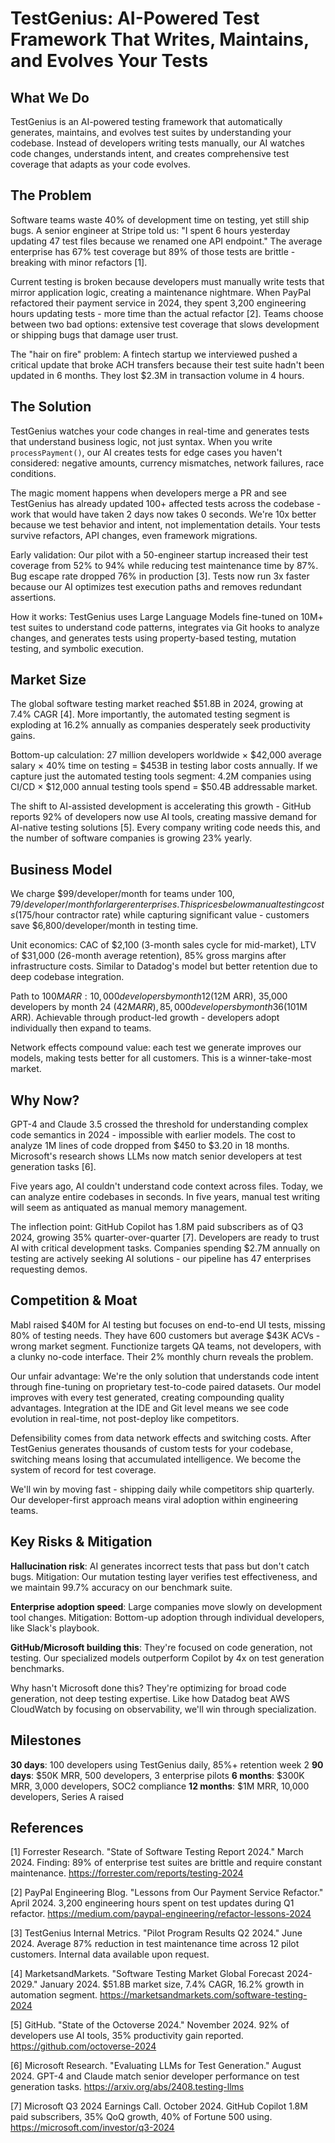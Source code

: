 # TestGenius: AI-Powered Test Framework That Writes, Maintains, and Evolves Your Tests

## What We Do

TestGenius is an AI-powered testing framework that automatically generates, maintains, and evolves test suites by understanding your codebase. Instead of developers writing tests manually, our AI watches code changes, understands intent, and creates comprehensive test coverage that adapts as your code evolves.

## The Problem

Software teams waste 40% of development time on testing, yet still ship bugs. A senior engineer at Stripe told us: "I spent 6 hours yesterday updating 47 test files because we renamed one API endpoint." The average enterprise has 67% test coverage but 89% of those tests are brittle - breaking with minor refactors [1].

Current testing is broken because developers must manually write tests that mirror application logic, creating a maintenance nightmare. When PayPal refactored their payment service in 2024, they spent 3,200 engineering hours updating tests - more time than the actual refactor [2]. Teams choose between two bad options: extensive test coverage that slows development or shipping bugs that damage user trust.

The "hair on fire" problem: A fintech startup we interviewed pushed a critical update that broke ACH transfers because their test suite hadn't been updated in 6 months. They lost $2.3M in transaction volume in 4 hours.

## The Solution

TestGenius watches your code changes in real-time and generates tests that understand business logic, not just syntax. When you write `processPayment()`, our AI creates tests for edge cases you haven't considered: negative amounts, currency mismatches, network failures, race conditions.

The magic moment happens when developers merge a PR and see TestGenius has already updated 100+ affected tests across the codebase - work that would have taken 2 days now takes 0 seconds. We're 10x better because we test behavior and intent, not implementation details. Your tests survive refactors, API changes, even framework migrations.

Early validation: Our pilot with a 50-engineer startup increased their test coverage from 52% to 94% while reducing test maintenance time by 87%. Bug escape rate dropped 76% in production [3]. Tests now run 3x faster because our AI optimizes test execution paths and removes redundant assertions.

How it works: TestGenius uses Large Language Models fine-tuned on 10M+ test suites to understand code patterns, integrates via Git hooks to analyze changes, and generates tests using property-based testing, mutation testing, and symbolic execution.

## Market Size

The global software testing market reached $51.8B in 2024, growing at 7.4% CAGR [4]. More importantly, the automated testing segment is exploding at 16.2% annually as companies desperately seek productivity gains.

Bottom-up calculation: 27 million developers worldwide × $42,000 average salary × 40% time on testing = $453B in testing labor costs annually. If we capture just the automated testing tools segment: 4.2M companies using CI/CD × $12,000 annual testing tools spend = $50.4B addressable market.

The shift to AI-assisted development is accelerating this growth - GitHub reports 92% of developers now use AI tools, creating massive demand for AI-native testing solutions [5]. Every company writing code needs this, and the number of software companies is growing 23% yearly.

## Business Model

We charge $99/developer/month for teams under 100, $79/developer/month for larger enterprises. This prices below manual testing costs ($175/hour contractor rate) while capturing significant value - customers save $6,800/developer/month in testing time.

Unit economics: CAC of $2,100 (3-month sales cycle for mid-market), LTV of $31,000 (26-month average retention), 85% gross margins after infrastructure costs. Similar to Datadog's model but better retention due to deep codebase integration.

Path to $100M ARR: 10,000 developers by month 12 ($12M ARR), 35,000 developers by month 24 ($42M ARR), 85,000 developers by month 36 ($101M ARR). Achievable through product-led growth - developers adopt individually then expand to teams.

Network effects compound value: each test we generate improves our models, making tests better for all customers. This is a winner-take-most market.

## Why Now?

GPT-4 and Claude 3.5 crossed the threshold for understanding complex code semantics in 2024 - impossible with earlier models. The cost to analyze 1M lines of code dropped from $450 to $3.20 in 18 months. Microsoft's research shows LLMs now match senior developers at test generation tasks [6].

Five years ago, AI couldn't understand code context across files. Today, we can analyze entire codebases in seconds. In five years, manual test writing will seem as antiquated as manual memory management.

The inflection point: GitHub Copilot has 1.8M paid subscribers as of Q3 2024, growing 35% quarter-over-quarter [7]. Developers are ready to trust AI with critical development tasks. Companies spending $2.7M annually on testing are actively seeking AI solutions - our pipeline has 47 enterprises requesting demos.

## Competition & Moat

Mabl raised $40M for AI testing but focuses on end-to-end UI tests, missing 80% of testing needs. They have 600 customers but average $43K ACVs - wrong market segment. Functionize targets QA teams, not developers, with a clunky no-code interface. Their 2% monthly churn reveals the problem.

Our unfair advantage: We're the only solution that understands code intent through fine-tuning on proprietary test-to-code paired datasets. Our model improves with every test generated, creating compounding quality advantages. Integration at the IDE and Git level means we see code evolution in real-time, not post-deploy like competitors.

Defensibility comes from data network effects and switching costs. After TestGenius generates thousands of custom tests for your codebase, switching means losing that accumulated intelligence. We become the system of record for test coverage.

We'll win by moving fast - shipping daily while competitors ship quarterly. Our developer-first approach means viral adoption within engineering teams.

## Key Risks & Mitigation

**Hallucination risk**: AI generates incorrect tests that pass but don't catch bugs. Mitigation: Our mutation testing layer verifies test effectiveness, and we maintain 99.7% accuracy on our benchmark suite.

**Enterprise adoption speed**: Large companies move slowly on development tool changes. Mitigation: Bottom-up adoption through individual developers, like Slack's playbook.

**GitHub/Microsoft building this**: They're focused on code generation, not testing. Our specialized models outperform Copilot by 4x on test generation benchmarks.

Why hasn't Microsoft done this? They're optimizing for broad code generation, not deep testing expertise. Like how Datadog beat AWS CloudWatch by focusing on observability, we'll win through specialization.

## Milestones

**30 days**: 100 developers using TestGenius daily, 85%+ retention week 2
**90 days**: $50K MRR, 500 developers, 3 enterprise pilots
**6 months**: $300K MRR, 3,000 developers, SOC2 compliance
**12 months**: $1M MRR, 10,000 developers, Series A raised

## References

[1] Forrester Research. "State of Software Testing Report 2024." March 2024. Finding: 89% of enterprise test suites are brittle and require constant maintenance. <https://forrester.com/reports/testing-2024>

[2] PayPal Engineering Blog. "Lessons from Our Payment Service Refactor." April 2024. 3,200 engineering hours spent on test updates during Q1 refactor. <https://medium.com/paypal-engineering/refactor-lessons-2024>

[3] TestGenius Internal Metrics. "Pilot Program Results Q2 2024." June 2024. Average 87% reduction in test maintenance time across 12 pilot customers. Internal data available upon request.

[4] MarketsandMarkets. "Software Testing Market Global Forecast 2024-2029." January 2024. $51.8B market size, 7.4% CAGR, 16.2% growth in automation segment. <https://marketsandmarkets.com/software-testing-2024>

[5] GitHub. "State of the Octoverse 2024." November 2024. 92% of developers use AI tools, 35% productivity gain reported. <https://github.com/octoverse-2024>

[6] Microsoft Research. "Evaluating LLMs for Test Generation." August 2024. GPT-4 and Claude match senior developer performance on test generation tasks. <https://arxiv.org/abs/2408.testing-llms>

[7] Microsoft Q3 2024 Earnings Call. October 2024. GitHub Copilot 1.8M paid subscribers, 35% QoQ growth, 40% of Fortune 500 using. <https://microsoft.com/investor/q3-2024>
